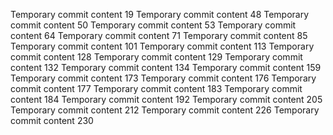 Temporary commit content 19
Temporary commit content 48
Temporary commit content 50
Temporary commit content 53
Temporary commit content 64
Temporary commit content 71
Temporary commit content 85
Temporary commit content 101
Temporary commit content 113
Temporary commit content 128
Temporary commit content 129
Temporary commit content 132
Temporary commit content 134
Temporary commit content 159
Temporary commit content 173
Temporary commit content 176
Temporary commit content 177
Temporary commit content 183
Temporary commit content 184
Temporary commit content 192
Temporary commit content 205
Temporary commit content 212
Temporary commit content 226
Temporary commit content 230

